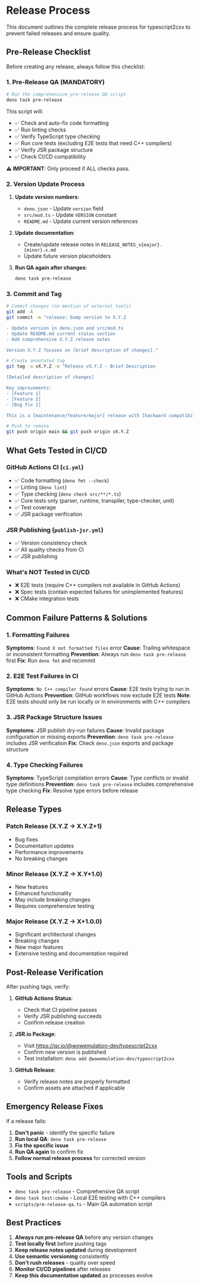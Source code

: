 # Release Process

This document outlines the complete release process for typescript2cxx to prevent failed releases and ensure quality.

## Pre-Release Checklist

Before creating any release, always follow this checklist:

### 1. Pre-Release QA (MANDATORY)

```bash
# Run the comprehensive pre-release QA script
deno task pre-release
```

This script will:

- ✅ Check and auto-fix code formatting
- ✅ Run linting checks
- ✅ Verify TypeScript type checking
- ✅ Run core tests (excluding E2E tests that need C++ compilers)
- ✅ Verify JSR package structure
- ✅ Check CI/CD compatibility

**⚠️ IMPORTANT**: Only proceed if ALL checks pass.

### 2. Version Update Process

1. **Update version numbers**:
   - `deno.json` - Update `version` field
   - `src/mod.ts` - Update `VERSION` constant
   - `README.md` - Update current version references

2. **Update documentation**:
   - Create/update release notes in `RELEASE_NOTES_v{major}.{minor}.x.md`
   - Update future version placeholders

3. **Run QA again after changes**:
   ```bash
   deno task pre-release
   ```

### 3. Commit and Tag

```bash
# Commit changes (no mention of external tools)
git add -A
git commit -m "release: bump version to X.Y.Z

- Update version in deno.json and src/mod.ts
- Update README.md current status section
- Add comprehensive X.Y.Z release notes

Version X.Y.Z focuses on [brief description of changes]."

# Create annotated tag
git tag -a vX.Y.Z -m "Release vX.Y.Z - Brief Description

[Detailed description of changes]

Key improvements:
- [Feature 1]
- [Feature 2]
- [Bug fix 1]

This is a [maintenance/feature/major] release with [backward compatibility status]."

# Push to remote
git push origin main && git push origin vX.Y.Z
```

## What Gets Tested in CI/CD

### GitHub Actions CI (`ci.yml`)

- ✅ Code formatting (`deno fmt --check`)
- ✅ Linting (`deno lint`)
- ✅ Type checking (`deno check src/**/*.ts`)
- ✅ Core tests only (parser, runtime, transpiler, type-checker, unit)
- ✅ Test coverage
- ✅ JSR package verification

### JSR Publishing (`publish-jsr.yml`)

- ✅ Version consistency check
- ✅ All quality checks from CI
- ✅ JSR publishing

### What's NOT Tested in CI/CD

- ❌ E2E tests (require C++ compilers not available in GitHub Actions)
- ❌ Spec tests (contain expected failures for unimplemented features)
- ❌ CMake integration tests

## Common Failure Patterns & Solutions

### 1. Formatting Failures

**Symptoms**: `Found X not formatted files` error
**Cause**: Trailing whitespace or inconsistent formatting
**Prevention**: Always run `deno task pre-release` first
**Fix**: Run `deno fmt` and recommit

### 2. E2E Test Failures in CI

**Symptoms**: `No C++ compiler found` errors
**Cause**: E2E tests trying to run in GitHub Actions
**Prevention**: GitHub workflows now exclude E2E tests
**Note**: E2E tests should only be run locally or in environments with C++ compilers

### 3. JSR Package Structure Issues

**Symptoms**: JSR publish dry-run failures
**Cause**: Invalid package configuration or missing exports
**Prevention**: `deno task pre-release` includes JSR verification
**Fix**: Check `deno.json` exports and package structure

### 4. Type Checking Failures

**Symptoms**: TypeScript compilation errors
**Cause**: Type conflicts or invalid type definitions
**Prevention**: `deno task pre-release` includes comprehensive type checking
**Fix**: Resolve type errors before release

## Release Types

### Patch Release (X.Y.Z → X.Y.Z+1)

- Bug fixes
- Documentation updates
- Performance improvements
- No breaking changes

### Minor Release (X.Y.Z → X.Y+1.0)

- New features
- Enhanced functionality
- May include breaking changes
- Requires comprehensive testing

### Major Release (X.Y.Z → X+1.0.0)

- Significant architectural changes
- Breaking changes
- New major features
- Extensive testing and documentation required

## Post-Release Verification

After pushing tags, verify:

1. **GitHub Actions Status**:
   - Check that CI pipeline passes
   - Verify JSR publishing succeeds
   - Confirm release creation

2. **JSR.io Package**:
   - Visit https://jsr.io/@wowemulation-dev/typescript2cxx
   - Confirm new version is published
   - Test installation: `deno add @wowemulation-dev/typescript2cxx`

3. **GitHub Release**:
   - Verify release notes are properly formatted
   - Confirm assets are attached if applicable

## Emergency Release Fixes

If a release fails:

1. **Don't panic** - identify the specific failure
2. **Run local QA**: `deno task pre-release`
3. **Fix the specific issue**
4. **Run QA again** to confirm fix
5. **Follow normal release process** for corrected version

## Tools and Scripts

- `deno task pre-release` - Comprehensive QA script
- `deno task test:cmake` - Local E2E testing with C++ compilers
- `scripts/pre-release-qa.ts` - Main QA automation script

## Best Practices

1. **Always run pre-release QA** before any version changes
2. **Test locally first** before pushing tags
3. **Keep release notes updated** during development
4. **Use semantic versioning** consistently
5. **Don't rush releases** - quality over speed
6. **Monitor CI/CD pipelines** after releases
7. **Keep this documentation updated** as processes evolve
